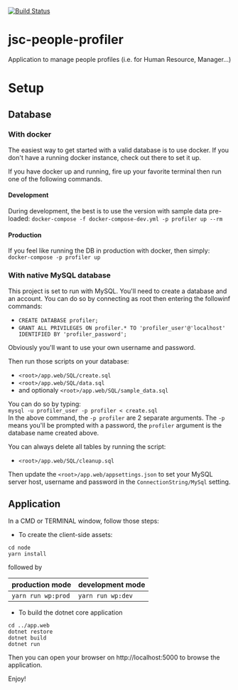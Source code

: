 [![Build Status](https://travis-ci.org/jscoobyced/jsc-people-profiler.svg?branch=master)](https://travis-ci.org/jscoobyced/jsc-people-profiler)

# jsc-people-profiler
Application to manage people profiles (i.e. for Human Resource, Manager...)

# Setup

## Database

### With docker

The easiest way to get started with a valid database is to use docker. If you don't have a running docker instance, check out there to set it up.

If you have docker up and running, fire up your favorite terminal then run one of the following commands.

#### Development

During development, the best is to use the version with sample data pre-loaded:
`docker-compose -f docker-compose-dev.yml -p profiler up --rm`

#### Production

If you feel like running the DB in production with docker, then simply:
`docker-compose -p profiler up`

### With native MySQL database

This project is set to run with MySQL. You'll need to create a database and an account. You can do so by connecting as root then entering the followinf commands:
- `CREATE DATABASE profiler;`
- `GRANT ALL PRIVILEGES ON profiler.* TO 'profiler_user'@'localhost' IDENTIFIED BY 'profiler_password';`

Obviously you'll want to use your own username and password.

Then run those scripts on your database:
- `<root>/app.web/SQL/create.sql`
- `<root>/app.web/SQL/data.sql`
- and optionaly `<root>/app.web/SQL/sample_data.sql`

You can do so by typing:  
`mysql -u profiler_user -p profiler < create.sql`  
In the above command, the `-p profiler` are 2 separate arguments. The `-p` means you'll be prompted with a password, the `profiler` argument is the database name created above.

You can always delete all tables by running the script:
- `<root>/app.web/SQL/cleanup.sql`

Then update the `<root>/app.web/appsettings.json` to set your MySQL server host, username and password in the `ConnectionString/MySql` setting.

## Application

In a CMD or TERMINAL window, follow those steps:
- To create the client-side assets:
```
cd node
yarn install
```
followed by

| production mode | development mode |
|  -------------- | ---------------- |
| `yarn run wp:prod` | `yarn run wp:dev` |


- To build the dotnet core application
```
cd ../app.web
dotnet restore
dotnet build
dotnet run
```

Then you can open your browser on http://localhost:5000 to browse the application.

Enjoy!
